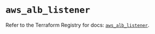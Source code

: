 # `aws_alb_listener`

Refer to the Terraform Registry for docs: [`aws_alb_listener`](https://registry.terraform.io/providers/hashicorp/aws/5.93.0/docs/resources/alb_listener).
